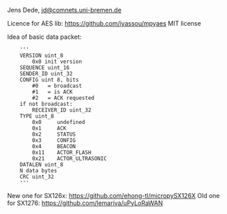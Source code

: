 Jens Dede, <jd@comnets.uni-bremen.de>

Licence for AES lib: https://github.com/iyassou/mpyaes MIT license


Idea of basic data packet:

        '''
        VERSION uint_8
            0x0 init version
        SEQUENCE uint_16
        SENDER_ID uint_32
        CONFIG uint 8, bits
            #0   = broadcast
            #1   = is ACK
            #2   = ACK requested
        if not broadcast:
            RECEIVER_ID uint_32
        TYPE uint_8
            0x0     undefined
            0x1     ACK
            0x2     STATUS
            0x3     CONFIG
            0x4     BEACON
            0x11    ACTOR_FLASH
            0x21    ACTOR_ULTRASONIC
        DATALEN uint_8
        N data bytes
        CRC uint_32
        '''



New one for SX126x: https://github.com/ehong-tl/micropySX126X
Old one for SX1276: https://github.com/lemariva/uPyLoRaWAN
